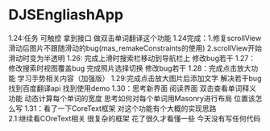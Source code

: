 # DJSEngliashApp
1.24:任务  可触控 拿到接口 做双击单词翻译这个功能
1.24完成：1.修复scrollView滑动后图片不跟随滑动的bug(mas_remakeConstraints的使用)
2.scrollView开始滑动时变为半透明
1.26: 完成上滑时搜索栏移动到导航栏上
修改bug若干
1.27：修改搜索时视图覆盖bug 
完成照片选择切换
修改bug若干
1.28：完成点击放大功能 学习手势相关内容（加强版）
1.29:完成点击放大图片后添加文字 解决若干bug 找到百度翻译api 找到使用demo
1.30：思考新界面 阅读界面 双击查看单词释义功能 动态计算每个单词的宽度 思考如何对每个单词用Masonry进行布局 位置该怎么写
1.31：看了一下CoreText框架 对这个功能有个大概的实现思路   
2.1:继续看COreText相关 很复杂的框架 花了很久才看懂一些  今天没有写任何代码
